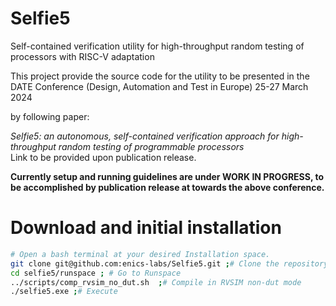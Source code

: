# Selfie5
Self-contained verification utility for high-throughput random testing of  processors with RISC-V adaptation  

This project provide the source code for the utility to be presented in the DATE Conference (Design, Automation and Test in Europe) 25-27 March 2024  

by following paper:  

*Selfie5: an autonomous, self-contained verification approach for high-throughput random testing of programmable processors*  
Link to be provided upon publication release.   

__Currently setup and running guidelines are under WORK IN PROGRESS, to be accomplished by publication release at towards the above conference.__

# Download and initial installation

```bash
# Open a bash terminal at your desired Installation space.
git clone git@github.com:enics-labs/Selfie5.git ;# Clone the repository
cd selfie5/runspace ; # Go to Runspace
../scripts/comp_rvsim_no_dut.sh  ;# Compile in RVSIM non-dut mode
./selfie5.exe ;# Execute
```
  

 
